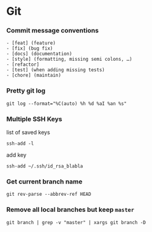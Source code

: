 # Git
### Commit message conventions
```
- [feat] (feature)
- [fix] (bug fix)
- [docs] (documentation)
- [style] (formatting, missing semi colons, …)
- [refactor]
- [test] (when adding missing tests)
- [chore] (maintain)
```
### Pretty git log
```
git log --format="%C(auto) %h %d %aI %an %s"
```
### Multiple SSH Keys
list of saved keys
```
ssh-add -l
```
add key
```
ssh-add ~/.ssh/id_rsa_blabla
```


### Get current branch name
```
git rev-parse --abbrev-ref HEAD
```

### Remove all local branches but keep `master`
```
git branch | grep -v "master" | xargs git branch -D
```
